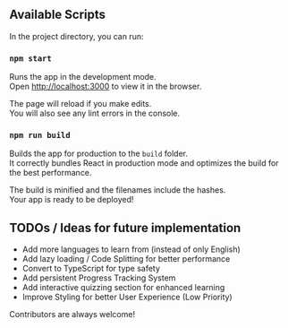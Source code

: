 ## Available Scripts

In the project directory, you can run:

### `npm start`

Runs the app in the development mode.<br />
Open [http://localhost:3000](http://localhost:3000) to view it in the browser.

The page will reload if you make edits.<br />
You will also see any lint errors in the console.

### `npm run build`

Builds the app for production to the `build` folder.<br />
It correctly bundles React in production mode and optimizes the build for the best performance.

The build is minified and the filenames include the hashes.<br />
Your app is ready to be deployed!

## TODOs / Ideas for future implementation

- Add more languages to learn from (instead of only English)
- Add lazy loading / Code Splitting for better performance
- Convert to TypeScript for type safety
- Add persistent Progress Tracking System
- Add interactive quizzing section for enhanced learning
- Improve Styling for better User Experience (Low Priority)

Contributors are always welcome!
